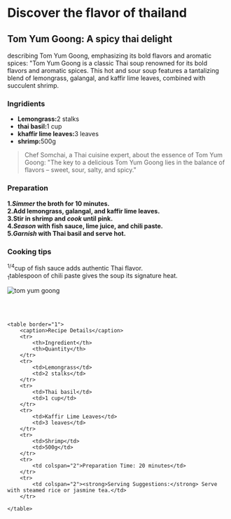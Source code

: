 <!DOCTYPE html>
<html lang="en">

<head>
<meta charset="UTF 8">
<title>Taste of Travel</title>
<meta name="embark on a culinary adventure with  taste of travel, exploring global flavor recipe.">
</head>

<h1>Discover the flavor of thailand</h1>
<h2>Tom Yum Goong: A spicy thai delight</h2>
<p>describing Tom Yum Goong, emphasizing its
bold flavors and aromatic spices: "Tom Yum Goong is a classic Thai soup
renowned for its bold flavors and aromatic spices. This hot and sour soup
features a tantalizing blend of lemongrass, galangal, and kaffir lime
leaves, combined with succulent shrimp.</p>

<h3>Ingridients</h3>
<ul><li>
    <strong>Lemongrass:</strong>2 stalks</li><li>
    <strong>thai basil:</strong>1 cup</li><li>
    <strong>khaffir lime leaves:</strong>3 leaves</li><li>
    <strong>shrimp:</strong>500g</li></ul>

<blockquote>Chef Somchai, a
Thai cuisine expert, about the essence of Tom Yum Goong: "The key to a
delicious Tom Yum Goong lies in the balance of flavors – sweet, sour,
salty, and spicy."</blockquote>

<h3>Preparation</h3>
<strong>1.<em>Simmer</em> the broth for 10 minutes.</strong><br>
<strong>2.Add lemongrass, galangal, and kaffir lime leaves.</strong><br>
<strong>3.Stir in shrimp and <em>cook</em> until pink.</strong><br>
<strong>4.<em>Season</em> with fish sauce, lime juice, and chili paste.</strong><br>
<strong>5.<em>Garnish</em> with Thai basil and serve hot.</strong>
<h3>Cooking tips</h3><p>
<sup>1/4</sup>cup of fish sauce adds authentic Thai flavor.<br>
<sub>1</sub>tablespoon of chili paste gives the soup its signature heat.<br></p>
<img src="https://edube.org/uploads/media/default/0001/04/thai-soup.jpg" alt ="tom yum goong"/>

<br><br>
<!-- Recipe Table -->
    <table border="1">
        <caption>Recipe Details</caption>
        <tr>
            <th>Ingredient</th>
            <th>Quantity</th>
        </tr>
        <tr>
            <td>Lemongrass</td>
            <td>2 stalks</td>
        </tr>
        <tr>
            <td>Thai basil</td>
            <td>1 cup</td>
        </tr>
        <tr>
            <td>Kaffir Lime Leaves</td>
            <td>3 leaves</td>
        </tr>
        <tr>
            <td>Shrimp</td>
            <td>500g</td>
        </tr>
        <tr>
            <td colspan="2">Preparation Time: 20 minutes</td>
        </tr>
        <tr>
            <td colspan="2"><strong>Serving Suggestions:</strong> Serve with steamed rice or jasmine tea.</td>
        </tr>
    
    </table>
    
</body>
</html>
